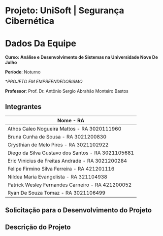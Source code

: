 # Projeto: UniSoft | Segurança Cibernética

# Dados Da Equipe

**Curso: Análise e Desenvolvimento de Sistemas na Universidade Nove De Julho**

**Período**: Noturno

**PROJETO EM EMPREENDEDORISMO*

**Professor**: Prof. Dr. Antônio Sergio Abrahão Monteiro Bastos


## Integrantes

|  Nome - RA
| ---------------------------
| Athos Caleo Nogueira Mattos - RA 3020111960
| Bruna Cunha de Sousa - RA 3021200830
| Crysthian de Melo Pires - RA 3021102922
| Diego da Silva Gustavo dos Santos - RA 3021105681
| Eric Vinicius de Freitas Andrade - RA 3021200284
| Felipe Firmino Silva Ferreira - RA 421201116
| Nildea Maria Evangelista - RA 321104938
| Patrick Wesley Fernandes Carneiro - RA 421200052
| Ryan De Souza Tomaz - RA 3021106499



## Solicitação para o Desenvolvimento do Projeto

## Descrição do Projeto
